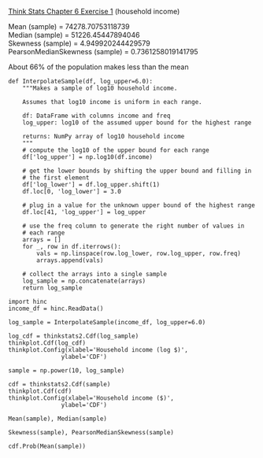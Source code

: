 [Think Stats Chapter 6 Exercise 1](http://greenteapress.com/thinkstats2/html/thinkstats2007.html#toc60) (household income)

Mean (sample) = 74278.70753118739    
Median (sample) = 51226.45447894046   
Skewness (sample) = 4.949920244429579  
PearsonMedianSkewness (sample) = 0.7361258019141795  

About 66% of the population makes less than the mean  


```
def InterpolateSample(df, log_upper=6.0):
    """Makes a sample of log10 household income.

    Assumes that log10 income is uniform in each range.

    df: DataFrame with columns income and freq
    log_upper: log10 of the assumed upper bound for the highest range

    returns: NumPy array of log10 household income
    """
    # compute the log10 of the upper bound for each range
    df['log_upper'] = np.log10(df.income)

    # get the lower bounds by shifting the upper bound and filling in
    # the first element
    df['log_lower'] = df.log_upper.shift(1)
    df.loc[0, 'log_lower'] = 3.0

    # plug in a value for the unknown upper bound of the highest range
    df.loc[41, 'log_upper'] = log_upper
    
    # use the freq column to generate the right number of values in
    # each range
    arrays = []
    for _, row in df.iterrows():
        vals = np.linspace(row.log_lower, row.log_upper, row.freq)
        arrays.append(vals)

    # collect the arrays into a single sample
    log_sample = np.concatenate(arrays)
    return log_sample

import hinc
income_df = hinc.ReadData()

log_sample = InterpolateSample(income_df, log_upper=6.0)

log_cdf = thinkstats2.Cdf(log_sample)
thinkplot.Cdf(log_cdf)
thinkplot.Config(xlabel='Household income (log $)',
               ylabel='CDF')
               
sample = np.power(10, log_sample)

cdf = thinkstats2.Cdf(sample)
thinkplot.Cdf(cdf)
thinkplot.Config(xlabel='Household income ($)',
               ylabel='CDF')

Mean(sample), Median(sample)

Skewness(sample), PearsonMedianSkewness(sample)

cdf.Prob(Mean(sample))
            
```
